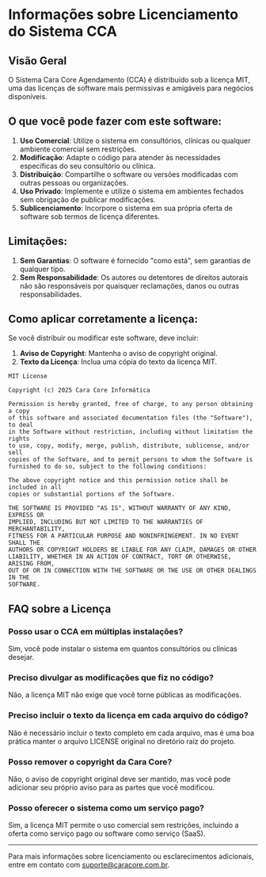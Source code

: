 # Informações sobre Licenciamento do Sistema CCA

## Visão Geral

O Sistema Cara Core Agendamento (CCA) é distribuído sob a licença MIT, uma das licenças de software mais permissivas e amigáveis para negócios disponíveis.

## O que você pode fazer com este software:

1. **Uso Comercial**: Utilize o sistema em consultórios, clínicas ou qualquer ambiente comercial sem restrições.
2. **Modificação**: Adapte o código para atender às necessidades específicas do seu consultório ou clínica.
3. **Distribuição**: Compartilhe o software ou versões modificadas com outras pessoas ou organizações.
4. **Uso Privado**: Implemente e utilize o sistema em ambientes fechados sem obrigação de publicar modificações.
5. **Sublicenciamento**: Incorpore o sistema em sua própria oferta de software sob termos de licença diferentes.

## Limitações:

1. **Sem Garantias**: O software é fornecido "como está", sem garantias de qualquer tipo.
2. **Sem Responsabilidade**: Os autores ou detentores de direitos autorais não são responsáveis por quaisquer reclamações, danos ou outras responsabilidades.

## Como aplicar corretamente a licença:

Se você distribuir ou modificar este software, deve incluir:

1. **Aviso de Copyright**: Mantenha o aviso de copyright original.
2. **Texto da Licença**: Inclua uma cópia do texto da licença MIT.

```
MIT License

Copyright (c) 2025 Cara Core Informática

Permission is hereby granted, free of charge, to any person obtaining a copy
of this software and associated documentation files (the "Software"), to deal
in the Software without restriction, including without limitation the rights
to use, copy, modify, merge, publish, distribute, sublicense, and/or sell
copies of the Software, and to permit persons to whom the Software is
furnished to do so, subject to the following conditions:

The above copyright notice and this permission notice shall be included in all
copies or substantial portions of the Software.

THE SOFTWARE IS PROVIDED "AS IS", WITHOUT WARRANTY OF ANY KIND, EXPRESS OR
IMPLIED, INCLUDING BUT NOT LIMITED TO THE WARRANTIES OF MERCHANTABILITY,
FITNESS FOR A PARTICULAR PURPOSE AND NONINFRINGEMENT. IN NO EVENT SHALL THE
AUTHORS OR COPYRIGHT HOLDERS BE LIABLE FOR ANY CLAIM, DAMAGES OR OTHER
LIABILITY, WHETHER IN AN ACTION OF CONTRACT, TORT OR OTHERWISE, ARISING FROM,
OUT OF OR IN CONNECTION WITH THE SOFTWARE OR THE USE OR OTHER DEALINGS IN THE
SOFTWARE.
```

## FAQ sobre a Licença

### Posso usar o CCA em múltiplas instalações?
Sim, você pode instalar o sistema em quantos consultórios ou clínicas desejar.

### Preciso divulgar as modificações que fiz no código?
Não, a licença MIT não exige que você torne públicas as modificações.

### Preciso incluir o texto da licença em cada arquivo do código?
Não é necessário incluir o texto completo em cada arquivo, mas é uma boa prática manter o arquivo LICENSE original no diretório raiz do projeto.

### Posso remover o copyright da Cara Core?
Não, o aviso de copyright original deve ser mantido, mas você pode adicionar seu próprio aviso para as partes que você modificou.

### Posso oferecer o sistema como um serviço pago?
Sim, a licença MIT permite o uso comercial sem restrições, incluindo a oferta como serviço pago ou software como serviço (SaaS).

---

Para mais informações sobre licenciamento ou esclarecimentos adicionais, entre em contato com suporte@caracore.com.br.

